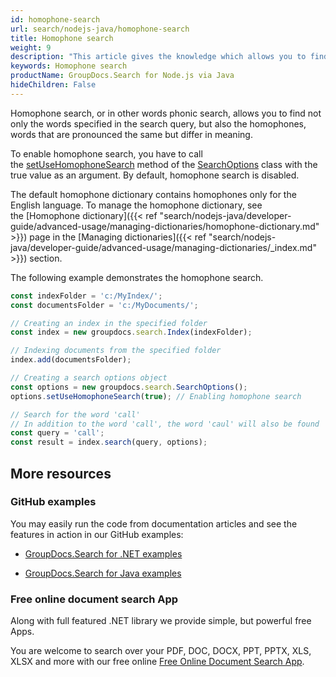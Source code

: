 ```yaml
---
id: homophone-search
url: search/nodejs-java/homophone-search
title: Homophone search
weight: 9
description: "This article gives the knowledge which allows you to find not only the words specified in the search query, but also the homophones, words that are pronounced the same but differ in meaning using Java search API."
keywords: Homophone search
productName: GroupDocs.Search for Node.js via Java
hideChildren: False
---
```

Homophone search, or in other words phonic search, allows you to find not only the words specified in the search query, but also the homophones, words that are pronounced the same but differ in meaning.

To enable homophone search, you have to call the [setUseHomophoneSearch](https://reference.groupdocs.com/search/nodejs-java/com.groupdocs.search.options/SearchOptions#setUseHomophoneSearch(boolean)) method of the [SearchOptions](https://reference.groupdocs.com/search/nodejs-java/com.groupdocs.search.options/SearchOptions) class with the true value as an argument. By default, homophone search is disabled.

The default homophone dictionary contains homophones only for the English language. To manage the homophone dictionary, see the [Homophone dictionary]({{< ref "search/nodejs-java/developer-guide/advanced-usage/managing-dictionaries/homophone-dictionary.md" >}}) page in the [Managing dictionaries]({{< ref "search/nodejs-java/developer-guide/advanced-usage/managing-dictionaries/_index.md" >}}) section.

The following example demonstrates the homophone search.

```javascript
const indexFolder = 'c:/MyIndex/';
const documentsFolder = 'c:/MyDocuments/';

// Creating an index in the specified folder
const index = new groupdocs.search.Index(indexFolder);

// Indexing documents from the specified folder
index.add(documentsFolder);

// Creating a search options object
const options = new groupdocs.search.SearchOptions();
options.setUseHomophoneSearch(true); // Enabling homophone search

// Search for the word 'call'
// In addition to the word 'call', the word 'caul' will also be found
const query = 'call';
const result = index.search(query, options);
```

## More resources

### GitHub examples

You may easily run the code from documentation articles and see the features in action in our GitHub examples:

*   [GroupDocs.Search for .NET examples](https://github.com/groupdocs-search/GroupDocs.Search-for-.NET)
    
*   [GroupDocs.Search for Java examples](https://github.com/groupdocs-search/GroupDocs.Search-for-Java)
    

### Free online document search App

Along with full featured .NET library we provide simple, but powerful free Apps.

You are welcome to search over your PDF, DOC, DOCX, PPT, PPTX, XLS, XLSX and more with our free online [Free Online Document Search App](https://products.groupdocs.app/search).
